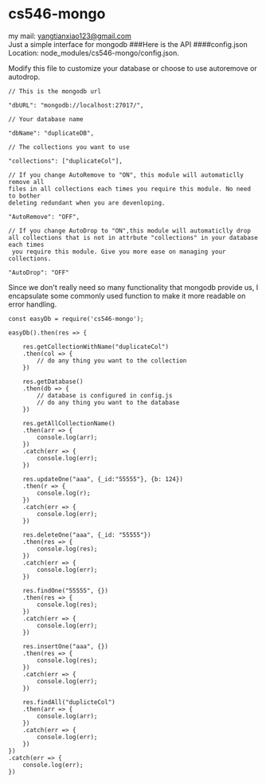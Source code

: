 # cs546-mongo
my mail: <yangtianxiao123@gmail.com>  
Just a simple interface for mongodb 
###Here is the API
####config.json
Location: node_modules/cs546-mongo/config.json.

Modify this file to customize your database or choose to use autoremove or autodrop.

```
// This is the mongodb url

"dbURL": "mongodb://localhost:27017/",

// Your database name

"dbName": "duplicateDB",

// The collections you want to use

"collections": ["duplicateCol"],

// If you change AutoRemove to "ON", this module will automaticlly remove all 
files in all collections each times you require this module. No need to bother 
deleting redundant when you are devenloping.

"AutoRemove": "OFF",

// If you change AutoDrop to "ON",this module will automaticlly drop all collections that is not in attrbute "collections" in your database each times
 you require this module. Give you more ease on managing your collections.
 
"AutoDrop": "OFF"
```
Since we don't really need so many functionality that mongodb provide us, I encapsulate some commonly used function to make it more readable on error handling.

```
const easyDb = require('cs546-mongo');

easyDb().then(res => {

	res.getCollectionWithName("duplicateCol")
	.then(col => {
		// do any thing you want to the collection
	})

	res.getDatabase() 
	.then(db => {
		// database is configured in config.js
		// do any thing you want to the database
	})

	res.getAllCollectionName()
	.then(arr => {
		console.log(arr);
	})
	.catch(err => {
		console.log(err);
	})

	res.updateOne("aaa", {_id:"55555"}, {b: 124})
	.then(r => {
		console.log(r);
	})
	.catch(err => {
		console.log(err);
	})

	res.deleteOne("aaa", {_id: "55555"})
	.then(res => {
		console.log(res);
	})
	.catch(err => {
		console.log(err);
	})

	res.findOne("55555", {})
	.then(res => {
		console.log(res);
	})
	.catch(err => {
		console.log(err);
	})

	res.insertOne("aaa", {})
	.then(res => {
		console.log(res);
	})
	.catch(err => {
		console.log(err);
	})

	res.findAll("duplicteCol")
	.then(arr => {
		console.log(arr);
	})
	.catch(err => {
		console.log(err);	
	})
})
.catch(err => {
	console.log(err);
})

```